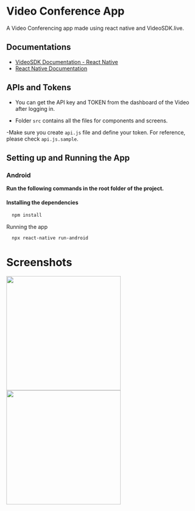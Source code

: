 # Video Conference App
A Video Conferencing app made using react native and VideoSDK.live.

## Documentations
- [VideoSDK Documentation - React Native](https://docs.videosdk.live/react-native/guide/video-and-audio-calling-api-sdk/concept-and-architecture)
- [React Native Documentation](https://www.reactnative.dev)

## APIs and Tokens
- You can get the API key and TOKEN from the dashboard of the Video after logging in.

- Folder `src` contains all the files for components and screens.

-Make sure you create `api.js` file and define your token. For    reference, please check `api.js.sample`.  

## Setting up and Running the App

### Android
**Run the following commands in the root folder of the project.**
#### Installing the dependencies
```bash
  npm install
```
Running the app

```bash
  npx react-native run-android
```

# Screenshots
<div>
<img src="https://res.cloudinary.com/prajwolstha/image/upload/v1720168217/tbmgjzl6zqcnkidapxn7.jpg" width=300>
<img src="https://res.cloudinary.com/prajwolstha/image/upload/v1720168217/yt7gqbqinrczx6noh1bu.jpg" width=300>
</div>




